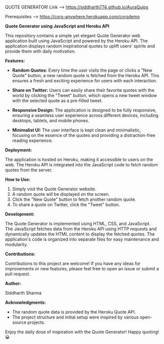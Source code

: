 QUOTE GENERATOR!
Link --> https://siddharth774.github.io/AuraQuips

Prerequisites 
--> https://cors-anywhere.herokuapp.com/corsdemo


**Quote Generator using JavaScript and Heroku API**

This repository contains a simple yet elegant Quote Generator web application built using JavaScript and powered by the Heroku API. The application displays random inspirational quotes to uplift users' spirits and provide them with daily motivation.

**Features:**

- **Random Quotes:** Every time the user visits the page or clicks a "New Quote" button, a new random quote is fetched from the Heroku API. This ensures a fresh and exciting experience for users with each interaction.

- **Share on Twitter:** Users can easily share their favorite quotes with the world by clicking the "Tweet" button, which opens a new tweet window with the selected quote as a pre-filled tweet.

- **Responsive Design:** The application is designed to be fully responsive, ensuring a seamless user experience across different devices, including desktops, tablets, and mobile phones.

- **Minimalist UI:** The user interface is kept clean and minimalistic, focusing on the essence of the quotes and providing a distraction-free reading experience.

**Deployment:**

The application is hosted on Heroku, making it accessible to users on the web. The Heroku API is integrated into the JavaScript code to fetch random quotes from the server.

**How to Use:**

1. Simply visit the Quote Generator website.
2. A random quote will be displayed on the screen.
3. Click the "New Quote" button to fetch another random quote.
4. To share a quote on Twitter, click the "Tweet" button.

**Development:**

The Quote Generator is implemented using HTML, CSS, and JavaScript. The JavaScript fetches data from the Heroku API using HTTP requests and dynamically updates the HTML content to display the fetched quotes. The application's code is organized into separate files for easy maintenance and modularity.

**Contributions:**

Contributions to this project are welcome! If you have any ideas for improvements or new features, please feel free to open an issue or submit a pull request.

**Author:**

Siddharth Sharma

**Acknowledgments:**

- The random quote data is provided by the Heroku Quote API.
- The project structure and initial setup were inspired by various open-source projects.

Enjoy the daily dose of inspiration with the Quote Generator! Happy quoting!😀
